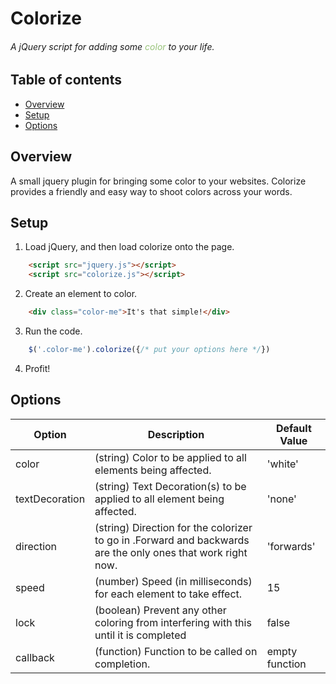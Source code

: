 # Colorize
###### A jQuery script for adding some <span style = 'color:#98c379;'>color</span> to your life.

## Table of contents
 - [Overview](#overview)
 - [Setup](#setup)
 - [Options](#options)

## Overview
A small jquery plugin for bringing some color to your websites. Colorize provides a friendly and easy way to shoot colors across your words.

## Setup
1. Load jQuery, and then load colorize onto the page.
``` html
    <script src="jquery.js"></script>
    <script src="colorize.js"></script>
```
2. Create an element to color.
```html
    <div class="color-me">It's that simple!</div>
```
3. Run the code.
```js
    $('.color-me').colorize({/* put your options here */})
```
4. Profit!

## Options
| Option         | Description | Default Value |
| ---------------|-------------|---------------|
| color          | (string) Color to be applied to all elements being affected. | 'white'
| textDecoration | (string) Text Decoration(s) to be applied to all element being affected. | 'none'
| direction      | (string) Direction for the colorizer to go in .Forward and backwards are the only ones that work right now. | 'forwards'
| speed          | (number) Speed (in milliseconds) for each element to take effect. | 15
| lock           | (boolean) Prevent any other coloring from interfering with this until it is completed | false
| callback       | (function) Function to be called on completion. |empty function
